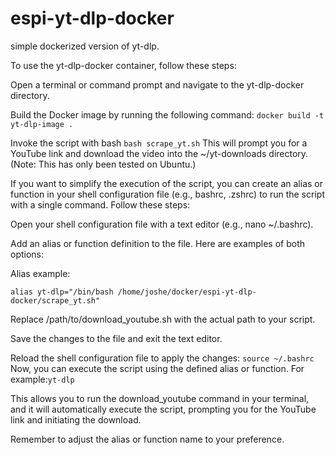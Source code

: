 # espi-yt-dlp-docker
simple dockerized version of yt-dlp. 

To use the yt-dlp-docker container, follow these steps:

Open a terminal or command prompt and navigate to the yt-dlp-docker directory.

Build the Docker image by running the following command:
```docker build -t yt-dlp-image .```

Invoke the  script with bash
```bash scrape_yt.sh```
This will prompt you for a YouTube link and download the video into the ~/yt-downloads directory. (Note: This has only been tested on Ubuntu.)

If you want to simplify the execution of the  script, you can create an alias or function in your shell configuration file (e.g., bashrc, .zshrc) to run the script with a single command. Follow these steps:

Open your shell configuration file with a text editor (e.g., nano ~/.bashrc).

Add an alias or function definition to the file. Here are examples of both options:

Alias example:
```
alias yt-dlp="/bin/bash /home/joshe/docker/espi-yt-dlp-docker/scrape_yt.sh"
```

Replace /path/to/download_youtube.sh with the actual path to your  script.

Save the changes to the file and exit the text editor.

Reload the shell configuration file to apply the changes:
```source ~/.bashrc```
Now, you can execute the script using the defined alias or function. For example:```yt-dlp```

This allows you to run the download_youtube command in your terminal, and it will automatically execute the  script, prompting you for the YouTube link and initiating the download.

Remember to adjust the alias or function name to your preference.